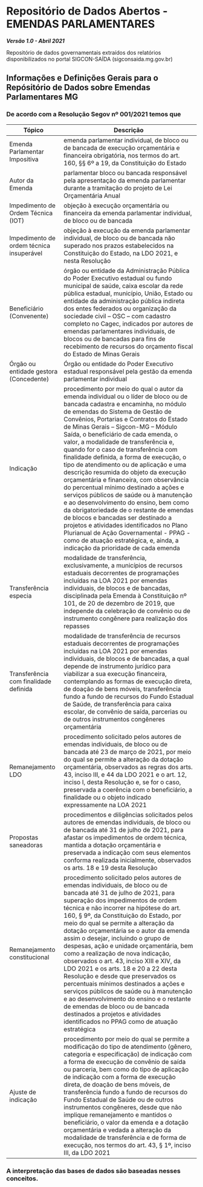 # Repositório de Dados Abertos - EMENDAS PARLAMENTARES
***Versão 1.0 - Abril 2021***

Repositório de dados governamentais extraídos dos relatórios disponibilizados no portal SIGCON-SAÍDA (sigconsaida.mg.gov.br) 

## Informações e Definições Gerais para o Repósitório de Dados sobre Emendas Parlamentares MG

### De acordo com a Resolução Segov nº 001/2021 temos que

| Tópico | Descrição |
| ---- | ---- |
| Emenda Parlamentar Impositiva | emenda parlamentar individual, de bloco ou de bancada de execução orçamentária e financeira obrigatória, nos termos do art. 160, §§ 6º a 19, da Constituição do Estado |
| Autor da Emenda | parlamentar bloco ou bancada responsável pela apresentação da emenda parlamentar durante a tramitação do projeto de Lei Orçamentária Anual  |
| Impedimento de Ordem Técnica (IOT) | objeção à execução orçamentária ou financeira da emenda parlamentar individual, de bloco ou de bancada  |
| Impedimento de ordem técnica insuperável | objeção à execução da emenda parlamentar individual, de bloco ou de bancada não superado nos prazos estabelecidos na Constituição do Estado, na LDO 2021, e nesta Resolução |
| Beneficiário (Convenente)| órgão ou entidade da Administração Pública do Poder Executivo estadual ou fundo municipal de saúde, caixa escolar da rede pública estadual, município, União, Estado ou entidade da administração pública indireta dos entes federados ou organização da sociedade civil – OSC – com cadastro completo no Cagec, indicados por autores de emendas parlamentares individuais, de blocos ou de bancadas para fins de recebimento de recursos do orçamento fiscal do Estado de Minas Gerais |
| Órgão ou entidade gestora (Concedente) | Órgão ou entidade do Poder Executivo estadual responsável pela gestão da emenda parlamentar individual |
| Indicação | procedimento por meio do qual o autor da emenda individual ou o líder de bloco ou de bancada cadastra e encaminha, no módulo de emendas do Sistema de Gestão de Convênios, Portarias e Contratos do Estado de Minas Gerais – Sigcon-MG – Módulo Saída, o beneficiário de cada emenda, o valor, a modalidade de transferência e, quando for o caso de transferência com finalidade definida, a forma de execução, o tipo de atendimento ou de aplicação e uma descrição resumida do objeto da execução orçamentária e financeira, com observância do percentual mínimo destinado a ações e serviços públicos de saúde ou à manutenção e ao desenvolvimento do ensino, bem como da obrigatoriedade de o restante de emendas de blocos e bancadas ser destinado a projetos e atividades identificados no Plano Plurianual de Ação Governamental - PPAG - como de atuação estratégica, e, ainda, a indicação da prioridade de cada emenda |
| Transferência especia | modalidade de transferência, exclusivamente, a municípios de recursos estaduais decorrentes de programações incluídas na LOA 2021 por emendas individuais, de blocos e de bancadas, disciplinada pela Emenda à Constituição nº 101, de 20 de dezembro de 2019, que independe da celebração de convênio ou de instrumento congênere para realização dos repasses |
| Transferência com finalidade definida | modalidade de transferência de recursos estaduais decorrentes de programações incluídas na LOA 2021 por emendas individuais, de blocos e de bancadas, a qual depende de instrumento jurídico para viabilizar a sua execução financeira, contemplando as formas de execução direta, de doação de bens móveis, transferência fundo a fundo de recursos do Fundo Estadual de Saúde, de transferência para caixa escolar, de convênio de saída, parcerias ou de outros instrumentos congêneres orçamentária |
| Remanejamento LDO | procedimento solicitado pelos autores de emendas individuais, de bloco ou de bancada até 23 de março de 2021, por meio do qual se permite a alteração da dotação orçamentária, observados as regras dos arts. 43, inciso III, e 44 da LDO 2021 e o art. 12, inciso I, desta Resolução e, se for o caso, preservada a coerência com o beneficiário, a finalidade ou o objeto indicado expressamente na LOA 2021 |
| Propostas saneadoras | procedimentos e diligências solicitados pelos autores de emendas individuais, de bloco ou de bancada até 31 de julho de 2021, para afastar os impedimentos de ordem técnica, mantida a dotação orçamentária e preservada a indicação com seus elementos conforma realizada inicialmente, observados os arts. 18 e 19 desta Resolução |
| Remanejamento constitucional | procedimento solicitado pelos autores de emendas individuais, de bloco ou de bancada até 31 de julho de 2021, para superação dos impedimentos de ordem técnica e não incorrer na hipótese do art. 160, § 9º, da Constituição do Estado, por meio do qual se permite a alteração da dotação orçamentária se o autor da emenda assim o desejar, incluindo o grupo de despesas, ação e unidade orçamentária, bem como a realização de nova indicação, observados o art. 43, inciso XIII e XIV, da LDO 2021 e os arts. 18 e 20 a 22 desta Resolução e desde que preservados os percentuais mínimos destinados a ações e serviços públicos de saúde ou à manutenção e ao desenvolvimento do ensino e o restante de emendas de bloco ou de bancada destinados a projetos e atividades identificados no PPAG como de atuação estratégica |
| Ajuste de indicação | procedimento por meio do qual se permite a modificação do tipo de atendimento (gênero, categoria e especificação) de indicação com a forma de execução de convênio de saída ou parceria, bem como do tipo de aplicação de indicação com a forma de execução direta, de doação de bens móveis, de transferência fundo a fundo de recursos do Fundo Estadual de Saúde ou de outros instrumentos congêneres, desde que não implique remanejamento e mantidos o beneficiário, o valor da emenda e a dotação orçamentária e vedada a alteração da modalidade de transferência e de forma de execução, nos termos do art. 43, § 1º, inciso III, da LDO 2021 |

### A interpretação das bases de dados são baseadas nesses conceitos.
